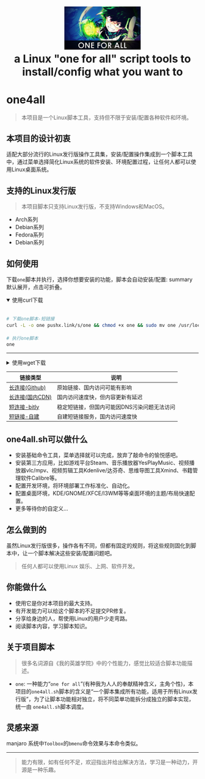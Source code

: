 <h1 align="center">
  <img src="https://raw.githubusercontent.com/switchToLinux/one4all/main/images/oneforall.jpg" alt="one4all script" width="200">
  <br>a Linux "one for all" script tools to install/config what you want to <br>
</h1>

# one4all
> 本项目是一个Linux脚本工具，支持但不限于安装/配置各种软件和环境。

## 本项目的设计初衷

适配大部分流行的Linux发行版操作工具集，安装/配置操作集成到一个脚本工具中，通过菜单选择简化Linux系统的软件安装、环境配置过程，让任何人都可以使用Linux桌面系统。

## 支持的Linux发行版
> 本项目脚本只支持Linux发行版，不支持Windows和MacOS。

- Arch系列
- Debian系列
- Fedora系列
- Debian系列


## 如何使用

下载`one`脚本并执行，选择你想要安装的功能，脚本会自动安装/配置:
summary 默认展开，点击可折叠。
<details open>
  <summary>使用curl下载</summary>

  ```bash

  # 下载one脚本-短链接
  curl -L -o one pushx.link/s/one && chmod +x one && sudo mv one /usr/local/bin/

  # 执行one脚本
  one

  ```

</details>

---

<details>
  <summary>使用wget下载</summary>

  ```bash

  # 下载one脚本-短链接
  wget -O one pushx.link/s/one && chmod +x one && sudo mv one /usr/local/bin/

  # 执行one脚本
  one

  ```

</details>


| 链接类型 | 说明|
| --- | --- |
| [长连接(Github)](https://raw.githubusercontent.com/switchToLinux/one4all/main/scripts/one4all.sh)| 原始链接、国内访问可能有影响|
| [长连接(国内CDN)](https://cdn.jsdelivr.net/gh/switchToLinux/one4all@main/scripts/one4all.sh) | 国内访问速度快，但内容更新有延迟 |
| [短连接-bitly](https://bit.ly/__one)| 稳定短链接，但国内可能因DNS污染问题无法访问|
| [短链接-自建](https://pushx.link/s/one)| 自建短链接服务，国内访问速度快 |






## one4all.sh可以做什么

- 安装基础命令工具，菜单选择就可以完成，放弃了敲命令的愉悦感吧。
- 安装第三方应用，比如游戏平台Steam、音乐播放器YesPlayMusic、视频播放器vlc/mpv、视频剪辑工具Kdenlive/达芬奇、思维导图工具Xmind、书籍管理软件Calibre等。
- 配置开发环境，将环境部署工作标准化、自动化。
- 配置桌面环境，KDE/GNOME/XFCE/I3WM等等桌面环境的主题/布局快速配置。
- 更多等待你的自定义...

## 怎么做到的

虽然Linux发行版很多，操作各有不同，但都有固定的规则，将这些规则固化到脚本中，让一个脚本解决这些安装/配置问题吧。

> 任何人都可以使用Linux 娱乐、上网、软件开发。


## 你能做什么

- 使用它是你对本项目的最大支持。
- 有开发能力可以给这个脚本的不足提交PR修复。
- 分享给身边的人，帮使用Linux的用户少走弯路。
- 阅读脚本内容，学习脚本知识。

## 关于项目脚本
> 很多名词源自《我的英雄学院》中的个性能力，感觉比较适合脚本功能描述。

- `one`: 一种能力“`one for all`”(有种我为人人的奉献精神含义，主角个性)，本项目的`one4all.sh`脚本的含义是“一个脚本集成所有功能，适用于所有Linux发行版”，为了让脚本功能相对独立，将不同菜单功能拆分成独立的脚本实现，统一由 `one4all.sh`脚本调度。


## 灵感来源

manjaro 系统中`Toolbox`的`bmenu`命令效果与本命令类似。

---
> 能力有限，如有任何不足，欢迎指出并给出解决方法，学习是一种动力，开源是一种乐趣。
